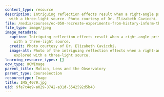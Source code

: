 ```yaml
---
content_type: resource
description: Intriguing reflection effects result when a right-angle prism is explored
  with a three-light source. Photo courtesy of Dr. Elizabeth Cavicchi.
file: /media/courses/ec-050-recreate-experiments-from-history-inform-the-future-from-the-past-galileo-january-iap-2010/9fe7c4e9a0298742a31d5542592d5b48_IMG_4079.jpg
file_type: image/jpeg
image_metadata:
  caption: Intriguing reflection effects result when a right-angle prism is explored
    with a three-light source.
  credit: Photo courtesy of Dr. Elizabeth Cavicchi.
  image-alt: Photo of the intriguing reflection effects when a right-angle prism is
    explored with a three-light source.
learning_resource_types: []
ocw_type: OCWImage
parent_title: Motion, Lens and the Observatory
parent_type: CourseSection
resourcetype: Image
title: IMG_4079.jpg
uid: 9fe7c4e9-a029-8742-a31d-5542592d5b48
---
```

